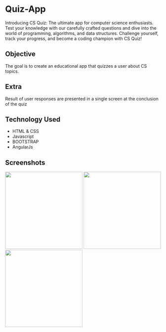 # Quiz-App
Introducing CS Quiz: The ultimate app for computer science enthusiasts. Test your knowledge with our carefully crafted questions and dive into the world of programming, algorithms, and data structures. Challenge yourself, track your progress, and become a coding champion with CS Quiz!

Objective
--------

The goal is to create an educational app that quizzes a user about  CS topics.


Extra
-----

Result of user responses are presented in a single screen at the conclusion of the quiz

Technology Used
----

* HTML & CSS
* Javascript
* BOOTSTRAP
* AngularJs

Screenshots
----------


<img src="https://github.com/jasraj25/Quiz-App/edit/master/q1.png"
width="250"/>
<img src="https://github.com/jasraj25/Quiz-App/edit/master/q2.png"
width="250"/>
<img src="https://github.com/jasraj25/Quiz-App/edit/master/q3.png"
width="250"/>


```
